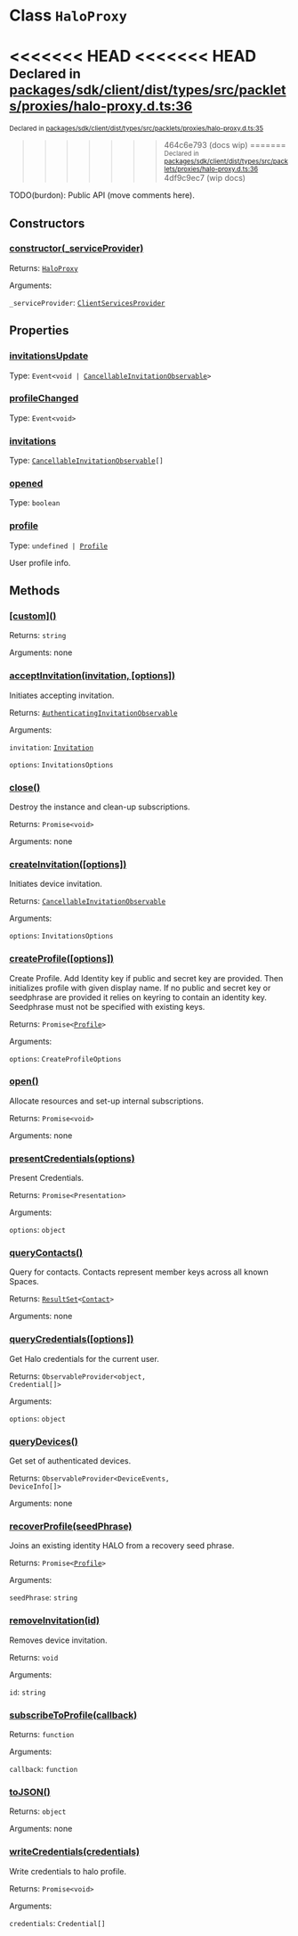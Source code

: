 # Class `HaloProxy`
<<<<<<< HEAD
<<<<<<< HEAD
<sub>Declared in [packages/sdk/client/dist/types/src/packlets/proxies/halo-proxy.d.ts:36]()</sub>
=======
<sub>Declared in [packages/sdk/client/dist/types/src/packlets/proxies/halo-proxy.d.ts:35]()</sub>
>>>>>>> 464c6e793 (docs wip)
=======
<sub>Declared in [packages/sdk/client/dist/types/src/packlets/proxies/halo-proxy.d.ts:36]()</sub>
>>>>>>> 4df9c9ec7 (wip docs)


TODO(burdon): Public API (move comments here).

## Constructors
### [constructor(_serviceProvider)]()


Returns: <code>[HaloProxy](/api/@dxos/react-client/classes/HaloProxy)</code>

Arguments: 

`_serviceProvider`: <code>[ClientServicesProvider](/api/@dxos/react-client/interfaces/ClientServicesProvider)</code>

## Properties
### [invitationsUpdate]()
Type: <code>Event&lt;void | [CancellableInvitationObservable](/api/@dxos/react-client/interfaces/CancellableInvitationObservable)&gt;</code>
### [profileChanged]()
Type: <code>Event&lt;void&gt;</code>
### [invitations]()
Type: <code>[CancellableInvitationObservable](/api/@dxos/react-client/interfaces/CancellableInvitationObservable)[]</code>
### [opened]()
Type: <code>boolean</code>
### [profile]()
Type: <code>undefined | [Profile](/api/@dxos/react-client/interfaces/Profile)</code>

User profile info.

## Methods
### [\[custom\]()]()


Returns: <code>string</code>

Arguments: none
### [acceptInvitation(invitation, \[options\])]()


Initiates accepting invitation.

Returns: <code>[AuthenticatingInvitationObservable](/api/@dxos/react-client/interfaces/AuthenticatingInvitationObservable)</code>

Arguments: 

`invitation`: <code>[Invitation](/api/@dxos/react-client/interfaces/Invitation)</code>

`options`: <code>InvitationsOptions</code>
### [close()]()


Destroy the instance and clean-up subscriptions.

Returns: <code>Promise&lt;void&gt;</code>

Arguments: none
### [createInvitation(\[options\])]()


Initiates device invitation.

Returns: <code>[CancellableInvitationObservable](/api/@dxos/react-client/interfaces/CancellableInvitationObservable)</code>

Arguments: 

`options`: <code>InvitationsOptions</code>
### [createProfile(\[options\])]()


Create Profile.
Add Identity key if public and secret key are provided.
Then initializes profile with given display name.
If no public and secret key or seedphrase are provided it relies on keyring to contain an identity key.
Seedphrase must not be specified with existing keys.

Returns: <code>Promise&lt;[Profile](/api/@dxos/react-client/interfaces/Profile)&gt;</code>

Arguments: 

`options`: <code>CreateProfileOptions</code>
### [open()]()


Allocate resources and set-up internal subscriptions.

Returns: <code>Promise&lt;void&gt;</code>

Arguments: none
### [presentCredentials(options)]()


Present Credentials.

Returns: <code>Promise&lt;Presentation&gt;</code>

Arguments: 

`options`: <code>object</code>
### [queryContacts()]()


Query for contacts. Contacts represent member keys across all known Spaces.

Returns: <code>[ResultSet](/api/@dxos/react-client/classes/ResultSet)&lt;[Contact](/api/@dxos/react-client/interfaces/Contact)&gt;</code>

Arguments: none
### [queryCredentials(\[options\])]()


Get Halo credentials for the current user.

Returns: <code>ObservableProvider&lt;object, Credential[]&gt;</code>

Arguments: 

`options`: <code>object</code>
### [queryDevices()]()


Get set of authenticated devices.

Returns: <code>ObservableProvider&lt;DeviceEvents, DeviceInfo[]&gt;</code>

Arguments: none
### [recoverProfile(seedPhrase)]()


Joins an existing identity HALO from a recovery seed phrase.

Returns: <code>Promise&lt;[Profile](/api/@dxos/react-client/interfaces/Profile)&gt;</code>

Arguments: 

`seedPhrase`: <code>string</code>
### [removeInvitation(id)]()


Removes device invitation.

Returns: <code>void</code>

Arguments: 

`id`: <code>string</code>
### [subscribeToProfile(callback)]()


Returns: <code>function</code>

Arguments: 

`callback`: <code>function</code>
### [toJSON()]()


Returns: <code>object</code>

Arguments: none
### [writeCredentials(credentials)]()


Write credentials to halo profile.

Returns: <code>Promise&lt;void&gt;</code>

Arguments: 

`credentials`: <code>Credential[]</code>